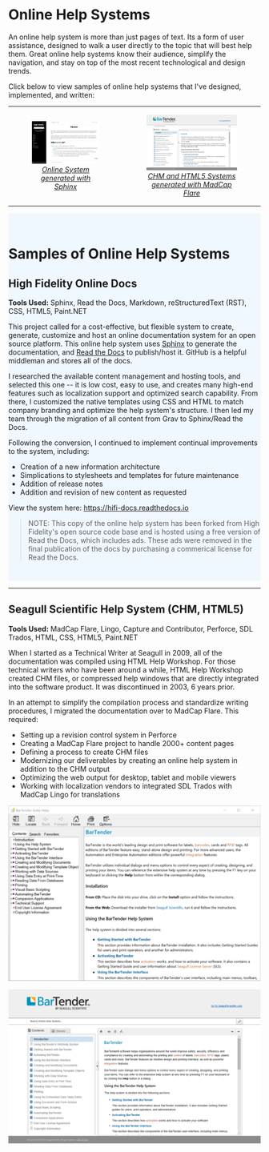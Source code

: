 # Online Help Systems

An online help system is more than just pages of text. Its a form of user assistance, designed to walk a user directly to the topic that will best help them. Great online help systems know their audience, simplify the navigation, and stay on top of the most recent technological and design trends.

Click below to view samples of online help systems that I've designed, implemented, and written:

<table style="float:auto; border:none;">
  <tr>
    <td>
      <figure>
        <a href="#sample-1---high-fidelity-online-docs"><img src="hifi-docs.png" width="250px" />
          <figcaption style="font-style:italic; text-align:center;">Online System generated with Sphinx</figcaption></a>
      </figure>
      </td>
    <td>
      <figure>
        <a href="#sample-2---seagull-scientific-help-system"><img src="bartender-help.png" width="250px" />
        <figcaption style="font-style:italic; text-align:center;">CHM and HTML5 Systems generated with MadCap Flare</figcaption></a>
      </figure>
    </td>
  </tr>
</table>

<div style="width:100%; background:aliceblue; padding-top:25px; padding-bottom:25px;">
  
# Samples of Online Help Systems

## High Fidelity Online Docs

**Tools Used:** Sphinx, Read the Docs, Markdown, reStructuredText (RST), CSS, HTML5, Paint.NET

This project called for a cost-effective, but flexible system to create, generate, customize and host an online documentation system for an open source platform. This online help system uses [Sphinx](http://www.sphinx-doc.org) to generate the documentation, and [Read the Docs](https://readthedocs.org) to publish/host it. GitHub is a helpful middleman and stores all of the docs.

I researched the available content management and hosting tools, and selected this one -- it is low cost, easy to use, and creates many high-end features such as localization support and optimized search capability. From there, I customized the native templates using CSS and HTML to match company branding and optimize the help system's structure. I then led my team through the migration of all content from Grav to Sphinx/Read the Docs. 

Following the conversion, I continued to implement continual improvements to the system, including:

* Creation of a new information architecture
* Simplications to stylesheets and templates for future maintenance
* Addition of release notes
* Addition and revision of new content as requested

View the system here: <a href="https://hifi-docs.readthedocs.io/en/latest" target="_blank">https://hifi-docs.readthedocs.io</a>

> NOTE: This copy of the online help system has been forked from High Fidelity's open source code base and is hosted using a free version of Read the Docs, which includes ads. These ads were removed in the final publication of the docs by purchasing a commerical license for Read the Docs.

</div>

<hr>

## Seagull Scientific Help System (CHM, HTML5)

**Tools Used:** MadCap Flare, Lingo, Capture and Contributor, Perforce, SDL Trados, HTML, CSS, HTML5, Paint.NET

When I started as a Technical Writer at Seagull in 2009, all of the documentation was compiled using HTML Help Workshop. For those technical writers who have been around a while, HTML Help Workshop created CHM files, or compressed help windows that are directly integrated into the software product. It was discontinued in 2003, 6 years prior. 

In an attempt to simplify the compilation process and standardize writing procedures, I migrated the documentation over to MadCap Flare. This required: 

* Setting up a revision control system in Perforce 
* Creating a MadCap Flare project to handle 2000+ content pages
* Defining a process to create CHM files
* Modernizing our deliverables by creating an online help system in addition to the CHM output
* Optimizing the web output for desktop, tablet and mobile viewers
* Working with localization vendors to integrated SDL Trados with MadCap Lingo for translations

![](chm.png)

![](bartender-help.png)
